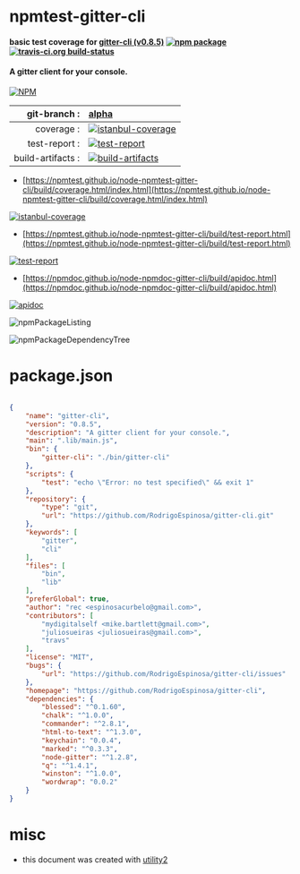 # npmtest-gitter-cli

#### basic test coverage for  [gitter-cli (v0.8.5)](https://github.com/RodrigoEspinosa/gitter-cli)  [![npm package](https://img.shields.io/npm/v/npmtest-gitter-cli.svg?style=flat-square)](https://www.npmjs.org/package/npmtest-gitter-cli) [![travis-ci.org build-status](https://api.travis-ci.org/npmtest/node-npmtest-gitter-cli.svg)](https://travis-ci.org/npmtest/node-npmtest-gitter-cli)

#### A gitter client for your console.

[![NPM](https://nodei.co/npm/gitter-cli.png?downloads=true&downloadRank=true&stars=true)](https://www.npmjs.com/package/gitter-cli)

| git-branch : | [alpha](https://github.com/npmtest/node-npmtest-gitter-cli/tree/alpha)|
|--:|:--|
| coverage : | [![istanbul-coverage](https://npmtest.github.io/node-npmtest-gitter-cli/build/coverage.badge.svg)](https://npmtest.github.io/node-npmtest-gitter-cli/build/coverage.html/index.html)|
| test-report : | [![test-report](https://npmtest.github.io/node-npmtest-gitter-cli/build/test-report.badge.svg)](https://npmtest.github.io/node-npmtest-gitter-cli/build/test-report.html)|
| build-artifacts : | [![build-artifacts](https://npmtest.github.io/node-npmtest-gitter-cli/glyphicons_144_folder_open.png)](https://github.com/npmtest/node-npmtest-gitter-cli/tree/gh-pages/build)|

- [https://npmtest.github.io/node-npmtest-gitter-cli/build/coverage.html/index.html](https://npmtest.github.io/node-npmtest-gitter-cli/build/coverage.html/index.html)

[![istanbul-coverage](https://npmtest.github.io/node-npmtest-gitter-cli/build/screenCapture.buildCi.browser.%252Ftmp%252Fbuild%252Fcoverage.lib.html.png)](https://npmtest.github.io/node-npmtest-gitter-cli/build/coverage.html/index.html)

- [https://npmtest.github.io/node-npmtest-gitter-cli/build/test-report.html](https://npmtest.github.io/node-npmtest-gitter-cli/build/test-report.html)

[![test-report](https://npmtest.github.io/node-npmtest-gitter-cli/build/screenCapture.buildCi.browser.%252Ftmp%252Fbuild%252Ftest-report.html.png)](https://npmtest.github.io/node-npmtest-gitter-cli/build/test-report.html)

- [https://npmdoc.github.io/node-npmdoc-gitter-cli/build/apidoc.html](https://npmdoc.github.io/node-npmdoc-gitter-cli/build/apidoc.html)

[![apidoc](https://npmdoc.github.io/node-npmdoc-gitter-cli/build/screenCapture.buildCi.browser.%252Ftmp%252Fbuild%252Fapidoc.html.png)](https://npmdoc.github.io/node-npmdoc-gitter-cli/build/apidoc.html)

![npmPackageListing](https://npmtest.github.io/node-npmtest-gitter-cli/build/screenCapture.npmPackageListing.svg)

![npmPackageDependencyTree](https://npmtest.github.io/node-npmtest-gitter-cli/build/screenCapture.npmPackageDependencyTree.svg)



# package.json

```json

{
    "name": "gitter-cli",
    "version": "0.8.5",
    "description": "A gitter client for your console.",
    "main": ".lib/main.js",
    "bin": {
        "gitter-cli": "./bin/gitter-cli"
    },
    "scripts": {
        "test": "echo \"Error: no test specified\" && exit 1"
    },
    "repository": {
        "type": "git",
        "url": "https://github.com/RodrigoEspinosa/gitter-cli.git"
    },
    "keywords": [
        "gitter",
        "cli"
    ],
    "files": [
        "bin",
        "lib"
    ],
    "preferGlobal": true,
    "author": "rec <espinosacurbelo@gmail.com>",
    "contributors": [
        "mydigitalself <mike.bartlett@gmail.com>",
        "juliosueiras <juliosueiras@gmail.com>",
        "travs"
    ],
    "license": "MIT",
    "bugs": {
        "url": "https://github.com/RodrigoEspinosa/gitter-cli/issues"
    },
    "homepage": "https://github.com/RodrigoEspinosa/gitter-cli",
    "dependencies": {
        "blessed": "^0.1.60",
        "chalk": "^1.0.0",
        "commander": "^2.8.1",
        "html-to-text": "^1.3.0",
        "keychain": "0.0.4",
        "marked": "^0.3.3",
        "node-gitter": "^1.2.8",
        "q": "^1.4.1",
        "winston": "^1.0.0",
        "wordwrap": "0.0.2"
    }
}
```



# misc
- this document was created with [utility2](https://github.com/kaizhu256/node-utility2)
